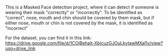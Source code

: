 This is a Masked Face detection project, where it can detect if someone is wearing their mask "correctty" or "incorrectly". To be identified as "correct", nose, mouth and chin should be covered by them mask, but if either nose, mouth or chin is not covered by the mask, it is identified as "incorrect"

For the dataset, you can find it in this link: https://drive.google.com/file/d/1COjBehalt-XbjcuzGJOuLkvtawMXal1v/view?usp=drive_link

